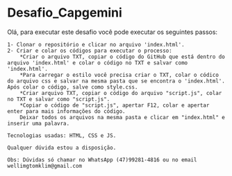 # Desafio_Capgemini

Olá, para executar este desafio você pode executar os seguintes passos:
    
    1- Clonar o repositório e clicar no arquivo 'index.html'.
    2- Criar e colar os códigos para executar o processo:
        *Criar o arquivo TXT, copiar o código do GitHub que está dentro do arquivo 'index.html' e colar o código no TXT e salvar como 'index.html'.
        *Para carregar o estilo você precisa criar o TXT, colar o códico do arquivo css e salvar na mesma pasta que se encontra o 'index.html'. Após colar o código, salve como style.css.
        *Criar arquivo TXT, copiar o código do arquivo "script.js", colar no TXT e salvar como "script.js".
        *Copiar o código de "script.js", apertar F12, colar e apertar enter para mais informações do código.
        Deixar todos os arquivos na mesma pasta e clicar em "index.html" e inserir uma palavra.

    Tecnologias usadas: HTML, CSS e JS.
        
    Qualquer dúvida estou a disposição.

    Obs: Dúvidas só chamar no WhatsApp (47)99281-4816 ou no email wellimgtomklim@gmail.com